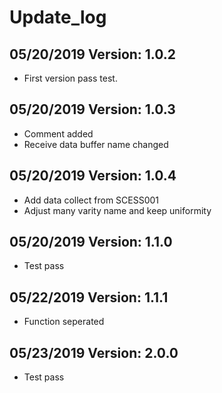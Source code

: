 # Update_log
## 05/20/2019 Version: 1.0.2
  * First version pass test.
## 05/20/2019 Version: 1.0.3
  * Comment added
  * Receive data buffer name changed
## 05/20/2019 Version: 1.0.4
  * Add data collect from SCESS001
  * Adjust many varity name and keep uniformity
## 05/20/2019 Version: 1.1.0
  * Test pass
## 05/22/2019 Version: 1.1.1
  * Function seperated
## 05/23/2019 Version: 2.0.0
  * Test pass
